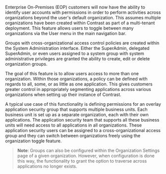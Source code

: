 <!--
title: "Cross-Organization Groups"
description: "Overview of groups across multiple organizations"
tags: "Admin groups organization EOP"
-->

Enterprise On-Premises (EOP) customers will now have the ability to identify user accounts with permissions in order to perform activities across organizations beyond the user's default organization. This assumes multiple organizations have been created within Contrast as part of a multi-tenant deployment. This feature allows users to toggle between many organizations via the User menu in the main navigation bar.

Groups with cross-organizational access control policies are created within the System Administration interface. Either the SuperAdmin, delegated SuperAdmin, or even users assigned to a system group with system administrative privileges are granted the ability to create, edit or delete organization groups.

The goal of this feature is to allow users access to more than one organization. Within those organizations, a policy can be defined with regards to all, some, or as little as one application. This gives customers greater control in appropriately segmenting applications across various organizations when setting up their instance of Contrast.

A typical use case of this functionality is defining permissions for an overlay application security group that supports multiple business units. Each business unit is set up as a separate organization, each with their own applications. The application security team that supports all these business units will need access to all applications in all organizations. These application security users can be assigned to a cross-organizational access group and they can switch between organizations freely using the organization toggle feature.

>**Note**: Groups can also be configured within the Organization Settings page of a given organization. However, when configuration is done this way, the functionality to grant the option to traverse across applications no longer exists. 
